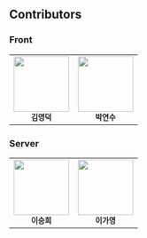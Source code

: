 
## Contributors 

### Front
<table>
  <tr>
    <td align="center"><img src="https://avatars.githubusercontent.com/u/46455370?v=4" width="100px;" alt=""/><br /><sub><b>김영덕</b></sub><br /></td>
    <td align="center"><img src="https://avatars.githubusercontent.com/u/70528332?v=4" width="100px;" alt=""/><br /><sub><b>박연수</b></sub><br /></td>
    </tr>
</table>


### Server

<table>
  <tr>
    <td align="center"><img src="https://avatars.githubusercontent.com/u/87055720?v=4" width="100px;" alt=""/><br /><sub><b>이승희</b></sub><br /></td>
    <td align="center"><img src="https://avatars.githubusercontent.com/u/68856259?v=4" width="100px;" alt=""/><br /><sub><b>이가영</b></sub><br /></td>
    </tr>
</table>
